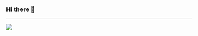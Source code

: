 ### Hi there 👋

<hr/>

![](https://github-readme-stats.vercel.app/api?username=Aranjhonn&show_icons=true&text_color=04d361&title_color=555555&icon_color=555555)

<!--
**Aranjhonn/Aranjhonn** is a ✨ _special_ ✨ repository because its `README.md` (this file) appears on your GitHub profile.

Here are some ideas to get you started:

- 🔭 I’m currently working on ...
- 🌱 I’m currently learning ...
- 👯 I’m looking to collaborate on ...
- 🤔 I’m looking for help with ...
- 💬 Ask me about ...
- 📫 How to reach me: ...
- 😄 Pronouns: ...
- ⚡ Fun fact: ...
-->
